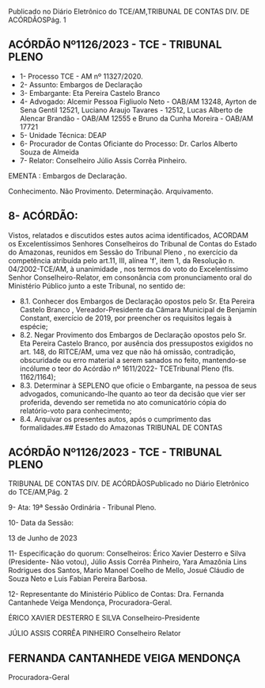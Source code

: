 Publicado  no  Diário  Eletrônico do TCE/AM,TRIBUNAL DE CONTAS DIV. DE ACÓRDÃOSPág. 1

## ACÓRDÃO Nº1126/2023 - TCE - TRIBUNAL PLENO

- 1- Processo TCE - AM nº 11327/2020.
- 2- Assunto: Embargos de Declaração
- 3- Embargante: Eta Pereira Castelo Branco
- 4- Advogado: Alcemir Pessoa Figliuolo Neto - OAB/AM 13248, Ayrton de Sena Gentil 12521, Luciano Araujo Tavares - 12512, Lucas Alberto de Alencar Brandão - OAB/AM 12555 e Bruno da Cunha Moreira - OAB/AM 17721
- 5- Unidade Técnica: DEAP
- 6- Procurador de Contas Oficiante do Processo: Dr. Carlos Alberto Souza de Almeida
- 7- Relator: Conselheiro Júlio Assis Corrêa Pinheiro.

EMENTA : Embargos de Declaração.

Conhecimento. Não Provimento. Determinação. Arquivamento.

## 8- ACÓRDÃO:

Vistos, relatados e discutidos estes autos acima identificados, ACORDAM os Excelentíssimos Senhores Conselheiros do Tribunal de Contas do Estado do Amazonas, reunidos  em  Sessão  do Tribunal  Pleno ,  no  exercício  da  competência  atribuída  pelo art.11,  III,  alínea  'f',  item  1,  da  Resolução  n.  04/2002-TCE/AM, à  unanimidade ,  nos termos  do  voto  do  Excelentíssimo  Senhor  Conselheiro-Relator, em  consonância com pronunciamento oral do Ministério Público junto a este Tribunal, no sentido de:

- 8.1. Conhecer dos Embargos  de  Declaração  opostos  pelo  Sr. Eta Pereira Castelo Branco , Vereador-Presidente da Câmara Municipal de Benjamin Constant, exercício de 2019, por preencher os requisitos legais à espécie;
- 8.2. Negar Provimento dos  Embargos  de  Declaração  opostos  pelo Sr. Eta Pereira Castelo Branco, por ausência dos pressupostos exigidos no art. 148, do RITCE/AM, uma vez que não há omissão, contradição, obscuridade ou erro material a serem sanados no feito, mantendo-se  incólume  o  teor  do  Acórdão nº  1611/2022-  TCETribunal Pleno (fls. 1162/1164);
- 8.3. Determinar à  SEPLENO  que  oficie  o  Embargante,  na  pessoa  de seus  advogados,  comunicando-lhe  quanto  ao  teor  da  decisão  que vier ser proferida, devendo ser remetida no ato comunicatório cópia do relatório-voto para conhecimento;
- 8.4. Arquivar os presentes autos, após o cumprimento das formalidades.## Estado do Amazonas TRIBUNAL DE CONTAS

## ACÓRDÃO Nº1126/2023 - TCE - TRIBUNAL PLENO

TRIBUNAL DE CONTAS DIV. DE ACÓRDÃOSPublicado  no  Diário  Eletrônico do TCE/AM,Pág. 2

9- Ata: 19ª Sessão Ordinária - Tribunal Pleno.

10-  Data da Sessão:

13 de Junho de 2023

11-  Especificação do quorum: Conselheiros: Érico Xavier Desterro e Silva (Presidente- Não votou), Júlio Assis Corrêa Pinheiro, Yara Amazônia Lins Rodrigues dos Santos, Mario Manoel Coelho de Mello, Josué Cláudio de Souza Neto e Luis Fabian Pereira Barbosa.

12-  Representante do Ministério Público de Contas: Dra. Fernanda Cantanhede Veiga Mendonça, Procuradora-Geral.

ÉRICO XAVIER DESTERRO E SILVA Conselheiro-Presidente

JÚLIO ASSIS CORRÊA PINHEIRO Conselheiro Relator

## FERNANDA CANTANHEDE VEIGA MENDONÇA

Procuradora-Geral